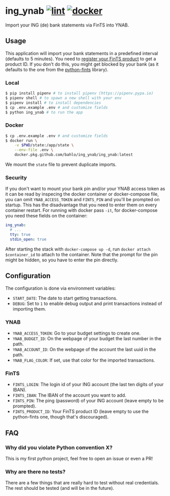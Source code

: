 # ing_ynab [![lint](https://github.com/bahlo/fints_ynab/workflows/lint/badge.svg)](https://github.com/bahlo/ing_ynab/actions?query=workflow%3Alint) [![docker](https://github.com/bahlo/ing_ynab/workflows/docker/badge.svg)](https://github.com/bahlo/ing_ynab/actions?query=workflow%3Adocker)

Import your ING (de) bank statements via FinTS into YNAB. 

## Usage

This application will import your bank statements in a predefined interval 
(defaults to 5 minutes). 
You need to [register your FinTS product](https://www.hbci-zka.de/register/prod_register.htm) 
to get a product ID. 
If you don't do this, you might get blocked by your bank (as it defaults to the
one from the [python-fints](https://python-fints.readthedocs.io) library).

### Local

```sh
$ pip install pipenv # to install pipenv (https://pipenv.pypa.io) 
$ pipenv shell # to spawn a new shell with your env
$ pipenv install # to install dependencies
$ cp .env.example .env # and customize fields
$ python ing_ynab # to run the app
```

### Docker

```sh
$ cp .env.example .env # and customize fields
$ docker run \
    -v $PWD/state:/app/state \
    --env-file .env \
    docker.pkg.github.com/bahlo/ing_ynab/ing_ynab:latest
```

We mount the `state` file to prevent duplicate imports.

### Security

If you don't want to mount your bank pin and/or your YNAB access token as it 
can be read by inspecing the docker container or docker-compose file, you can 
omit `YNAB_ACCESS_TOKEN` and `FINTS_PIN` and you'll be prompted on startup.
This has the disadvantage that you need to enter them on every container 
restart.
For running with docker pass `-it`, for docker-compose you need these fields
on the container:
```yml
ing_ynab:
  # ...
  tty: true
  stdin_open: true
```
After starting the stack with `docker-compose up -d`, run 
`docker attach $container_id` to attach to the container. Note that the prompt
for the pin might be hidden, so you have to enter the pin directly.

## Configuration

The configuration is done via environment variables:

* `START_DATE`: The date to start getting transactions.
* `DEBUG`: Set to `1` to enable debug output and print transactions instead of
  importing them.

### YNAB

* `YNAB_ACCESS_TOKEN`: Go to your budget settings to create one.
* `YNAB_BUDGET_ID`: On the webpage of your budget the last number in the path.
* `YNAB_ACCOUNT_ID`: On the webpage of the account the last uuid in the path.
* `YNAB_FLAG_COLOR`: If set, use that color for the imported transactions.

### FinTS

* `FINTS_LOGIN`: The login id of your ING account (the last ten digits of your IBAN).
* `FINTS_IBAN`: The IBAN of the account you want to add.
* `FINTS_PIN`: The ping (password) of your ING account (leave empty to be prompted).
* `FINTS_PRODUCT_ID`: Your FinTS product ID (leave empty to use the python-fints one, though that's discouraged).

## FAQ

### Why did you violate Python convention X?

This is my first python project, feel free to open an issue or even a PR!

### Why are there no tests?

There are a few things that are really hard to test without real credentials. 
The rest should be tested (and will be in the future).
